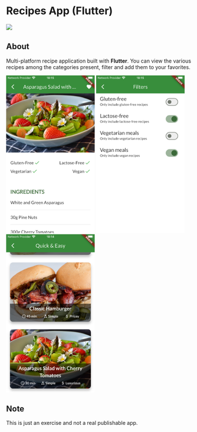 # Recipes App (Flutter)

![](https://api.visitorbadge.io/api/VisitorHit?user=Hynsen-Tech/meals_app&repo=github-visitors-badge&countColor=%237B1E7A)

## About
Multi-platform recipe application built with **Flutter**. You can view the various recipes among the categories present, filter and add them to your favorites.

<img src="recipes-details-and-favorites-setting.png" width="240"/> <img src="recipes-filters.png" width="240"/> <img src="list-recipes.png" width="240"/>


## Note
This is just an exercise and not a real publishable app.
